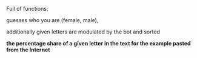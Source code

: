 Full of functions: 

guesses who you are (female, male),

additionally given letters are modulated by the bot and sorted

<strong>the percentage share of a given letter in the text for the example pasted from the Internet</strong>
